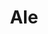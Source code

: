---
title: Ale
date: 
draft: false

# descripcion
description : Aros colgantes pasantes en plata 925.

materials: Plata 925

color: 

dimensions: Largo total 4.5cm

code: 01-01-0951

type: "Aros"

categories: []

price: $2.210,00

price_eftvo: $1.880,00

# Images
# first image will be shown in the product page
images:
  # - image: "images/path_to_image"
  # La ubicacion de las imagenes es imagenes/Aros/Aros.Colgantes/01-01-0951-ale
  - image: "./images/aros/colgantes/01-01-0951-ale.jpg"
---